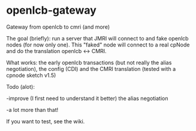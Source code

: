 # openlcb-gateway
Gateway from openlcb to cmri (and more)

The goal (briefly): run a server that JMRI will connect to and fake openlcb nodes (for now only one).
This "faked" node will connect to a real cpNode and do the translation openlcb <-> CMRI.

What works: the early openlcb transactions (but not really the alias negotiation), the config (CDI) and the CMRI translation (tested with a cpnode sketch v1.5)

Todo (alot):

-improve (I first need to understand it better) the alias negotiation

-a lot more than that!

If you want to test, see the wiki.
